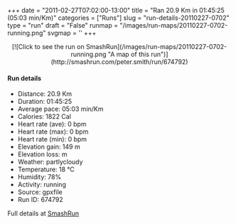 +++
date = "2011-02-27T07:02:00-13:00"
title = "Ran 20.9 Km in 01:45:25 (05:03 min/Km)"
categories = ["Runs"]
slug = "run-details-20110227-0702"
type = "run"
draft = "False"
runmap = "/images/run-maps/20110227-0702-running.png"
svgmap = '<polyline points="53 44, 52 44, 50 44, 48 44, 44 43, 42 44, 38 45, 35 46, 32 46, 28 45, 23 41, 22 40, 15 39, 10 39, 3 37, 0 36, 0 37, 0 39, 2 41, 4 42, 7 41, 10 42, 13 39, 21 40, 23 41, 26 44, 30 46, 34 46, 39 46, 40 48, 41 48, 42 48, 44 49, 45 50, 46 49, 46 48, 44 48, 43 47, 41 47, 40 47, 40 46, 44 46, 46 47, 49 49, 59 56, 65 56, 65 56, 68 54, 72 55, 73 55, 76 54, 77 54, 81 57, 83 59, 83 60, 86 61, 87 64, 87 64, 91 63, 100 57, 99 56, 94 48, 93 48, 91 48, 89 47, 88 46, 88 45, 88 43, 88 43, 83 42, 76 39, 73 40, 69 40, 67 39, 66 37, 62 35, 60 36, 58 37, 53 37, 53 39, 54 41, 52 45, 53 45, 54 45">'
+++



<!--more-->

<center>
[![Click to see the run on SmashRun](/images/run-maps/20110227-0702-running.png "A map of this run")](http://smashrun.com/peter.smith/run/674792)
</center>

#### Run details

* Distance: 20.9 Km
* Duration: 01:45:25
* Average pace: 05:03 min/Km
* Calories: 1822 Cal
* Heart rate (ave): 0 bpm
* Heart rate (max): 0 bpm
* Heart rate (min): 0 bpm
* Elevation gain: 149 m
* Elevation loss:  m
* Weather: partlycloudy
* Temperature: 18 &deg;C
* Humidity: 78%
* Activity: running
* Source: gpxfile
* Run ID: 674792

Full details at [SmashRun](http://smashrun.com/peter.smith/run/674792)